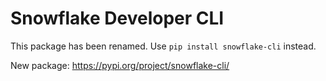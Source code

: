 # Snowflake Developer CLI

This package has been renamed. Use `pip install snowflake-cli` instead.

New package: https://pypi.org/project/snowflake-cli/
